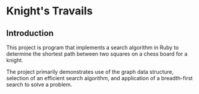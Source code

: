 # Knight's Travails

## Introduction

This project is program that implements a search algorithm in Ruby to determine the shortest path between two squares on a chess board for a knight.

The project primarily demonstrates use of the graph data structure, selection of an efficient search algorithm, and application of a breadth-first search to solve a problem.
